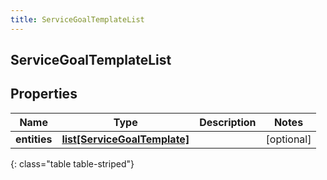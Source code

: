 ```yaml
---
title: ServiceGoalTemplateList
---
```

## ServiceGoalTemplateList

## Properties

|Name | Type | Description | Notes|
|------------ | ------------- | ------------- | -------------|
| **entities** | [**list[ServiceGoalTemplate]**](ServiceGoalTemplate.html) |  | [optional] |
{: class="table table-striped"}


